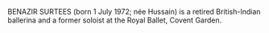 BENAZIR SURTEES (born 1 July 1972; née Hussain) is a retired British-Indian ballerina and a former soloist at the Royal Ballet, Covent Garden.

